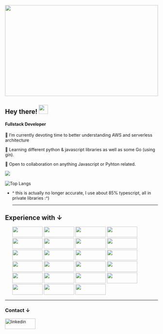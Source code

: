### 
<img src="https://t3.ftcdn.net/jpg/02/68/81/22/360_F_268812279_cVMsQJ8UWfV8k8HO2oqjhRY1XhopgE68.jpg" width="100%" height="300">
<h2>Hey there! <img src="https://c.tenor.com/nebZyl8oN7IAAAAi/wave-hello.gif" width="30" height="30"></h2>

<h4>Fullstack Developer</h4>
<p>🔭 I’m currently devoting time to better understanding AWS and serverless architecture</p>
<p>🌱 Learning different python & javascript libraries as well as some Go (using gin). </p>
<p>👯 Open to collaboration on anything Javascript or Pyhton related. </p>


![](https://komarev.com/ghpvc/?username=WaylayOvercast)
<br></br> 
![Top Langs](https://github-readme-stats.vercel.app/api/top-langs/?username=WaylayOvercast&layout=compact)   
* ^ this is actually no longer accurate, I use about 85% typescript, all in private libraries :^)

  ________________________________
  
<h2>Experience with &#8595; </h2>      
  <ul>
  <img src='https://img.shields.io/badge/node.js-6DA55F?style=for-the-badge&logo=node.js&logoColor=white' width= 100rem height= 35rem/>
  <img src='https://img.shields.io/badge/postgres-%23316192.svg?style=for-the-badge&logo=postgresql&logoColor=white' width= 100rem height= 35rem/>
  <img src='https://img.shields.io/badge/redis-%23DD0031.svg?style=for-the-badge&logo=redis&logoColor=white' width= 100rem height= 35rem/>
  <img src='https://img.shields.io/badge/express.js-%23404d59.svg?style=for-the-badge&logo=express&logoColor=%2361DAFB' width= 100rem height= 35rem/>
  <img src='https://img.shields.io/badge/JWT-black?style=for-the-badge&logo=JSON%20web%20tokens' width= 100rem height= 35rem/>
  <img src='https://img.shields.io/badge/Socket.io-black?style=for-the-badge&logo=socket.io&badgeColor=010101' width= 100rem height= 35rem/>
  <img src='https://img.shields.io/badge/heroku-%23430098.svg?style=for-the-badge&logo=heroku&logoColor=white' width= 100rem height= 35rem/>
  <img src='https://img.shields.io/badge/python-3670A0?style=for-the-badge&logo=python&logoColor=ffdd54' width= 100rem height= 35rem/>
  <img src='https://img.shields.io/badge/Flask-000000?style=for-the-badge&logo=flask&logoColor=white' width= 100rem height= 35rem/>
  <img src='https://img.shields.io/badge/javascript-%23323330.svg?style=for-the-badge&logo=javascript&logoColor=%23F7DF1E' width= 100rem height= 35rem/>
  <img src='https://img.shields.io/badge/Postman-FF6C37?style=for-the-badge&logo=postman&logoColor=white' width= 100rem height= 35rem/>
  <img src='https://img.shields.io/badge/-Swagger-%23Clojure?style=for-the-badge&logo=swagger&logoColor=white' width= 100rem height= 35rem/>
  <img src='https://img.shields.io/badge/docker-%230db7ed.svg?style=for-the-badge&logo=docker&logoColor=white' width= 100rem height= 35rem/>
  <img src='https://img.shields.io/badge/-cypress-%23E5E5E5?style=for-the-badge&logo=cypress&logoColor=058a5e' width= 100rem height= 35rem/>
  <img src='https://img.shields.io/badge/-jest-%23C21325?style=for-the-badge&logo=jest&logoColor=white' width= 100rem height= 35rem/>
  <img src='https://img.shields.io/badge/react-%2320232a.svg?style=for-the-badge&logo=react&logoColor=%2361DAFB' width= 100rem height= 35rem/>
  <img src='https://img.shields.io/badge/redux-%23593d88.svg?style=for-the-badge&logo=redux&logoColor=white' width= 100rem height= 35rem/>
  <img src="https://user-images.githubusercontent.com/86576382/156860861-e2084bd7-da7f-4e68-a22d-e5d2315fbfe4.png" width= 100rem height= 35rem/>
  <img src="https://user-images.githubusercontent.com/86576382/161637762-7b6a3459-2941-4f33-b7b4-50c62cc9aeb5.png" width= 100rem height= 35rem/>
  <img src="https://user-images.githubusercontent.com/86576382/161637969-50c70ebd-463d-4e08-b536-b9715bf83ef3.png" width= 100rem height= 35rem/>
  <img src="https://user-images.githubusercontent.com/86576382/161638312-31aa770c-5fbd-4149-bfe1-56fd09145869.png" width= 100rem height= 35rem/>
  <img src="https://user-images.githubusercontent.com/86576382/162878466-aee41421-1b88-45a6-84b0-3f1fb2572d10.png" width= 100rem height=35rem/>
  <img src="https://user-images.githubusercontent.com/86576382/163503814-21b98ac9-127c-4ea4-89bb-008e61a935ff.png" width= 100rem height=35rem/>
</ul>

  
________________________________
  





  
<h3>Contact &#8595;</h3>
<a href="https://www.linkedin.com/in/waylayovercast//"><img src="https://img.shields.io/badge/LinkedIn-0077B5?style=for-the-badge&logo=linkedin&logoColor=white"  alt="linkedin" width="100rem" height="35rem"/></a>






